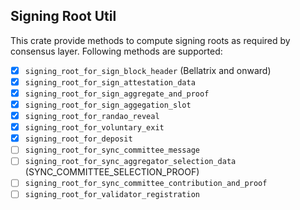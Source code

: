## Signing Root Util

This crate provide methods to compute signing roots as required by consensus layer.
Following methods are supported:

- [x] `signing_root_for_sign_block_header` (Bellatrix and onward)
- [x] `signing_root_for_sign_attestation_data`
- [x] `signing_root_for_sign_aggregate_and_proof`
- [x] `signing_root_for_sign_aggegation_slot`
- [x] `signing_root_for_randao_reveal`
- [x] `signing_root_for_voluntary_exit`
- [x] `signing_root_for_deposit`
- [ ] `signing_root_for_sync_committee_message`
- [ ] `signing_root_for_sync_aggregator_selection_data` (SYNC_COMMITTEE_SELECTION_PROOF)
- [ ] `signing_root_for_sync_committee_contribution_and_proof`
- [ ] `signing_root_for_validator_registration`
